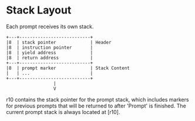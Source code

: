 # Stack Layout

Each prompt receives its own stack.

```
+---+---------------------------+
|8  | stack pointer             | Header
|8  | instruction pointer       |
|8  | yield address             |
|8  | return address            |
+---+---------------------------+
|8  | prompt marker             | Stack Content
|   | ...                       |
+---+---------------------------+
                  |
                  V

``` 

r10 contains the stack pointer for the prompt stack, which includes markers for previous prompts that will be returned to after 'Prompt' is finished. The current prompt stack is always located at [r10].


